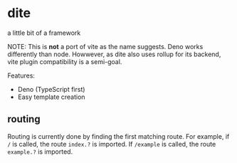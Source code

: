 # dite

a little bit of a framework

NOTE: This is **not** a port of vite as the name suggests. Deno works
differently than node. Howwever, as dite also uses rollup for its backend, vite
plugin compatibility is a semi-goal.

Features:

- Deno (TypeScript first)
- Easy template creation

## routing

Routing is currently done by finding the first matching route. For example, if
`/` is called, the route `index.?` is imported. If `/example` is called, the
route `example.?` is imported.
